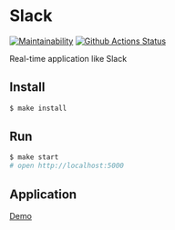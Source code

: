 # Slack
[![Maintainability](https://api.codeclimate.com/v1/badges/652785bfca16aa1eeabd/maintainability)](https://codeclimate.com/github/rustamyusupov/frontend-project-lvl4/maintainability)
[![Github Actions Status](https://github.com/rustamyusupov/frontend-project-lvl4/workflows/hexlet-check/badge.svg)](https://github.com/rustamyusupov/frontend-project-lvl4/actions)

Real-time application like Slack

## Install
```sh
$ make install
```

## Run
```sh
$ make start
# open http://localhost:5000
```

## Application
[Demo](https://slk-app.herokuapp.com/)